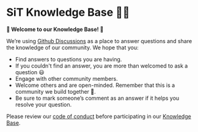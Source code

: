 # SiT Knowledge Base 🤔💭

**👋 Welcome to our Knowledge Base! 👋**

We’re using [Github Discussions](https://github.com/somalisintech/knowledge-base/discussions) as a place to answer questions and share the knowledge of our community. We hope that you:

- Find answers to questions you are having.
- If you couldn't find an answer, you are more than welcomed to ask a question 😃
- Engage with other community members.
- Welcome others and are open-minded. Remember that this is a community we build together 💪.
- Be sure to mark someone’s comment as an answer if it helps you resolve your question.

Please review our [code of conduct](https://github.com/somalisintech/.github/blob/main/CODE_OF_CONDUCT.md) before participating in our [Knowledge Base](https://github.com/somalisintech/knowledge-base/discussions).
